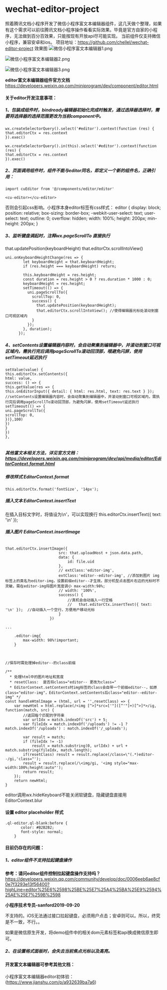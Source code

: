 # wechat-editor-project

照着腾讯文档小程序开发了微信小程序富文本编辑器组件，这几天做个整理，如果有这个需求可以前往腾讯文档小程序操作看看实际效果。毕竟是官方自家的小程序，无法做到百分百效果，只能按现有开放api尽可能实现。
当前组件仅支持微信小程序，兼容安卓和ios。
项目地址：https://github.com/chellel/wechat-editor-project
效果图
![微信小程序富文本编辑器1.png](https://upload-images.jianshu.io/upload_images/18829662-a7dcdf2401b10126.png?imageMogr2/auto-orient/strip%7CimageView2/2/w/375)

![微信小程序富文本编辑器2.png](https://upload-images.jianshu.io/upload_images/18829662-5a032afc456fc103.png?imageMogr2/auto-orient/strip%7CimageView2/2/w/375)


![微信小程序富文本编辑器3.png](https://upload-images.jianshu.io/upload_images/18829662-3da640fe7e44ef94.png?imageMogr2/auto-orient/strip%7CimageView2/2/w/375)



**editor富文本编辑器组件官方文档**
https://developers.weixin.qq.com/miniprogram/dev/component/editor.html


#### 关于editor开发注意事项：
##### 1、包装成组件时，bindready编辑器初始化完成时触发，通过选择器选择时，需要将选择器的选择范围更改为当前component中。
```
wx.createSelectorQuery().select('#editor').context(function (res) {
that.editorCtx = res.context
}).exec()
```

```
wx.createSelectorQuery().in(this).select('#editor').context(function (res) {
that.editorCtx = res.context
}).exec()
```

##### 2、页面调用组件时，组件不能与editor同名，即定义一个新的组件名，正确引用：
  ```
  import cuEditor from '@/components/editor/editor'

<cu-editor></cu-editor>
  ```

否则会引起css影响。小程序本身editor标签有css样式：
editor {
display: block;
position: relative;
box-sizing: border-box;
-webkit-user-select: text;
user-select: text;
outline: 0;
overflow: hidden;
width: 100%;
height: 200px;
min-height: 200px;
}

##### 3、监听键盘调起时，注释wx.pageScrollTo 直接执行
that.updatePosition(keyboardHeight)
that.editorCtx.scrollIntoView()

```
uni.onKeyboardHeightChange(res => {
        let keyboardHeight = that.keyboardHeight;
        if (res.height === keyboardHeight) return;

        this.keyboardHeight = res.height;
        const duration = res.height > 0 ? res.duration * 1000 : 0;
        keyboardHeight = res.height;
        setTimeout(() => {
          uni.pageScrollTo({
            scrollTop: 0,
            success() {
              that.updatePosition(keyboardHeight);
              that.editorCtx.scrollIntoView(); //使得编辑器光标处滚动到窗口可视区域内
            }
          });
        }, duration);
      });
```

##### 4、setContents设置编辑器内容时，会自动聚集到编辑器中，并滚动到窗口可视区域内，需执行完后调用pageScrollTo滚动回顶部，哦避免闪屏，使用setTimeout延迟执行
```
setValue(value) {
this.editorCtx.setContents({
html: value,
success: () => {
this.getValue(res => {
this.onEditorInput({ detail: { html: res.html, text: res.text } });
//setContents设置编辑器内容时，会自动聚集到编辑器中，并滚动到窗口可视区域内，需执行完后调用pageScrollTo滚动回顶部，为避免闪屏，使用setTimeout延迟执行
setTimeout(() => {
uni.pageScrollTo({
scrollTop: 0,
})},100)
})
}
})
},


```
##### 其他富文本相关方法，详见官方文档：https://developers.weixin.qq.com/miniprogram/dev/api/media/editor/EditorContext.format.html

##### 修改样式 EditorContext.format

```
this.editorCtx.format('fontSize', '14px');
```

##### 插入文本  EditorContext.insertText

在插入目标文字时，将值设为\n'，可以实现换行
this.editorCtx.insertText({ text: '\n' });


##### 插入图片  EditorContext.insertImage

```

that.editorCtx.insertImage({
                        src: that.uploadHost + json.data.path,
                        data: {
                            id: file.uid
                        },
                        // extClass:'editor-img',
                        extClass:'editor--editor-img', //添加到图片 img标签上的类名为editor-img，设置前缀editor--才生效。部分机型点击图片右边的光标时不灵敏，需在editor-img将图片宽度调小 max-width:98%;
                        // width: '100%',
                        success() {
                            //真机会自动插入一行空格
                            //   that.editorCtx.insertText({ text: '\n' });  //自动插入一个空行，方便用户移动光标
                        }
                    })

...

    .editor-img{
        max-width: 98%!important;
    }



//保存时需处理掉editor--的class前缀

/**
  * 处理html中的图片地址和宽度
  * resetClass:  是否将class="editor-- 更改为class="
  * EditorContext.setContents时img标签的class会自带一个前缀editor--，如原class="editor-img"，EditorContext.setContents后class="editor--editor-img" */
const handleHtmlImage = (html, url = '',resetClass) => {
    var newHtml = html.replace(/<img [^>]*src=['"]([^'"]+)[^>]*>/ig, function(match, src) {
        //返回每个匹配的字符串
        var urlIdx = match.indexOf('src') + 5;
        var fileIdx = match.indexOf('/uploads') != -1 ? match.indexOf('/uploads') : match.indexOf('/_uploads');
        
        var result = match;
        if (fileIdx != -1)
            result = match.substring(0, urlIdx) + url + match.substring(fileIdx, match.length);
        if(resetClass) result = result.replace(/class=\"(.*)editor--/gi,'class="');
        result = result.replace(/\<img/gi, '<img style="max-width:100%;height:auto"');
        return result;
    });
    return newHtml;
}
```

editor调用wx.hideKeyboard不能关闭软键盘，隐藏键盘直接用EditorContext.blur






#### 设置 editor placeholder 样式

  ```
  .ql-editor.ql-blank:before {
       color: #B2B2B2;
       font-style: normal;
    }
  ```



#### 目前仍存在的问题：
##### 1、editor组件不支持拉起键盘操作
**参考：请问editor组件控制拉起键盘操作支持吗？**
https://developers.weixin.qq.com/community/develop/doc/0006eeb6ae8cf0e7f3293e13f56400?highLine=editor%25E6%2598%25BE%25E7%25A4%25BA%25E9%2594%25AE%25E7%259B%2598

**小程序技术专员-sanford2019-09-20**

不支持的。iOS无法通过接口拉起键盘，必须用户点击；安卓则可以。所以，终究是不一致，不行。。



如果是微信原生开发，将demo组件中的相关dom元素标签和api换成微信原生即可。




##### 2、在设置格式面板时，会失去当前焦点光标以及高亮。

#### 开发富文本编辑器可参考其他文档：
小程序富文本编辑器editor初体验：(https://www.jianshu.com/p/a932639ba7a6)
